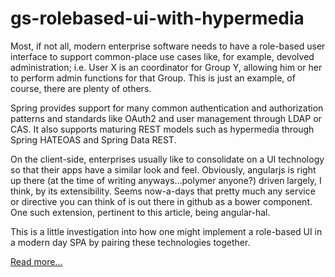 # gs-rolebased-ui-with-hypermedia

Most, if not all, modern enterprise software needs to have a role-based user interface to support common-place use cases like, for example, devolved administration; i.e. User X is an coordinator for Group Y, allowing him or her to perform admin functions for that Group.  This is just an example, of course, there are plenty of others.

Spring provides support for many common authentication and authorization patterns and standards like OAuth2 and user management through LDAP or CAS.  It also supports maturing REST models such as hypermedia through Spring HATEOAS and Spring Data REST.

On the client-side, enterprises usually like to consolidate on a UI technology so that their apps have a similar look and feel.  Obviously, angularjs is right up there (at the time of writing anyways…polymer anyone?) driven largely, I think, by its extensibility.  Seems now-a-days that pretty much any service or directive you can think of is out there in github as a bower component.  One such extension, pertinent to this article, being angular-hal. 

This is a little investigation into how one might implement a role-based UI in a modern day SPA by pairing these technologies together. 

[Read more...](https://paulcwarren.wordpress.com/2015/04/03/role-based-spas-with-angularjs-and-spring-hateoas/)

